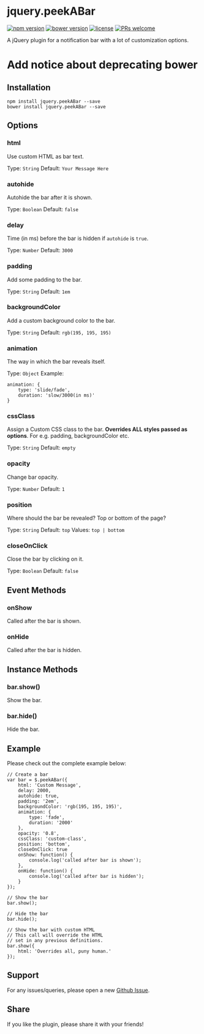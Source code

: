 # jquery.peekABar

[![npm version](https://img.shields.io/npm/v/jquery-peek-a-bar.svg)](https://www.npmjs.com/package/jquery-peek-a-bar)
[![bower version](https://img.shields.io/bower/v/jquery.peekABar.svg)](https://github.com/kunalnagar/jquery.peekABar/releases/latest)
[![license](https://img.shields.io/github/license/kunalnagar/jquery.peekABar.svg)](https://github.com/kunalnagar/jquery.peekABar/blob/master/LICENSE)
[![PRs welcome](https://img.shields.io/badge/PRs-welcome-ff69b4.svg)](https://github.com/kunalnagar/jquery.peekABar/issues?q=is%3Aissue+is%3Aopen+label%3A%22help+wanted%22)

A jQuery plugin for a notification bar with a lot of customization options.

# Add notice about deprecating bower

## Installation

```
npm install jquery.peekABar --save
bower install jquery.peekABar --save
```

## Options

### html
Use custom HTML as bar text.

Type: `String`
Default: `Your Message Here`

### autohide
Autohide the bar after it is shown.

Type: `Boolean`
Default: `false`

### delay
Time (in ms) before the bar is hidden if `autohide` is `true`.

Type: `Number`
Default: `3000`

### padding
Add some padding to the bar.

Type: `String`
Default: `1em`

### backgroundColor
Add a custom background color to the bar.

Type: `String`
Default: `rgb(195, 195, 195)`

### animation
The way in which the bar reveals itself.

Type: `Object`
Example:
```
animation: {
    type: 'slide/fade',
    duration: 'slow/3000(in ms)'
}
```

### cssClass
Assign a Custom CSS class to the bar. **Overrides ALL styles passed as options**. For e.g. padding, backgroundColor etc.

Type: `String`
Default: `empty`

### opacity
Change bar opacity.

Type: `Number`
Default: `1`

### position
Where should the bar be revealed? Top or bottom of the page?

Type: `String`
Default: `top`
Values: `top | bottom`

### closeOnClick
Close the bar by clicking on it.

Type: `Boolean`
Default: `false`

## Event Methods

### onShow
Called after the bar is shown.

### onHide
Called after the bar is hidden.

## Instance Methods

### bar.show()
Show the bar.

### bar.hide()
Hide the bar.

## Example
Please check out the complete example below:
```
// Create a bar
var bar = $.peekABar({
    html: 'Custom Message',
    delay: 2000,
    autohide: true,
    padding: '2em',
    backgroundColor: 'rgb(195, 195, 195)',
    animation: {
        type: 'fade',
        duration: '2000'
    },
    opacity: '0.8',
    cssClass: 'custom-class',
    position: 'bottom',
    closeOnClick: true
    onShow: function() {
        console.log('called after bar is shown');
    },
    onHide: function() {
        console.log('called after bar is hidden');
    }
});

// Show the bar
bar.show();

// Hide the bar
bar.hide();

// Show the bar with custom HTML
// This call will override the HTML
// set in any previous definitions.
bar.show({
    html: 'Overrides all, puny human.'
});
```

## Support
For any issues/queries, please open a new [Github Issue](https://github.com/kunalnagar/jquery.peekABar/issues).

## Share
If you like the plugin, please share it with your friends!
